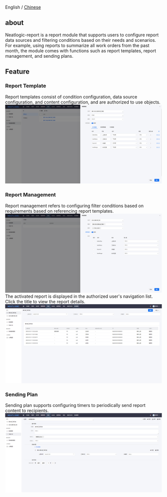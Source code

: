 English / [Chinese](README.md)

## about

Neatlogic-report is a report module that supports users to configure report data sources and filtering conditions based on their needs and scenarios. For example, using reports to summarize all work orders from the past month, the module comes with functions such as report templates, report management, and sending plans.

## Feature

### Report Template

Report templates consist of condition configuration, data source configuration, and content configuration, and are authorized to use objects.<br>
![img.png](README_IMAGES/img.png)

### Report Management

Report management refers to configuring filter conditions based on requirements based on referencing report templates.
![img.png](README_IMAGES/img1.png)
The activated report is displayed in the authorized user's navigation list. Click the title to view the report details.
![img.png](README_IMAGES/img2.png)

### Sending Plan

Sending plan supports configuring timers to periodically send report content to recipients.
![img.png](README_IMAGES/img3.png)